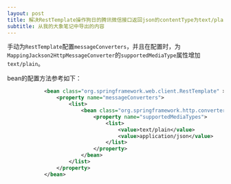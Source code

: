 ```yaml
---
layout: post
title: 解决RestTemplate操作狗日的腾讯微信接口返回json的contentType为text/plain报错(Media Type Not Supported)的问题的方法
subtitle: 从我的大象笔记中导出的内容
---
```


手动为`RestTemplate`配置`messageConverters`，并且在配置时，为`MappingJackson2HttpMessageConverter`的`supportedMediaType`属性增加`text/plain`。

bean的配置方法参考如下：
```xml
            <bean class="org.springframework.web.client.RestTemplate" >
                <property name="messageConverters">
                    <list>
                        <bean class="org.springframework.http.converter.json.MappingJackson2HttpMessageConverter">
                            <property name="supportedMediaTypes">
                                <list>
                                    <value>text/plain</value>
                                    <value>application/json</value>
                                </list>
                            </property>
                        </bean>
                    </list>
                </property>
            </bean>
```
